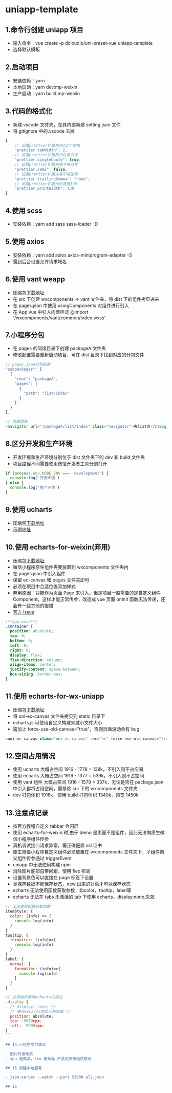 # uniapp-template

## 1.命令行创建 uniapp 项目

- 输入命令：vue create -p dcloudio/uni-preset-vue uniapp-template
- 选择默认模板

## 2.启动项目

- 安装依赖：yarn
- 本地启动：yarn dev:mp-weixin
- 生产启动：yarn build:mp-weixin

## 3.代码的格式化

- 新建.vscode 文件夹，在其内部新建 setting.json 文件
- 将.gitignore 中的.vscode 去掉

```js
{
    // 设置prettier扩展格式化2个空格
    "prettier.tabWidth": 2,
    // 设置prettier扩展格式化单引号
    "prettier.singleQuote": true,
    // 设置prettier扩展末尾不带分号
    "prettier.semi": false,
    // 设置prettier扩展末尾不带逗号
    "prettier.trailingComma": "none",
    // 设置prettier扩展代码宽度130
    "prettier.printWidth": 130
}
```

## 4.使用 scss

- 安装依赖：yarn add sass sass-loader -D

## 5.使用 axios

- 安装依赖：yarn add axios axios-miniprogram-adapter -S
- 需到后台设置允许请求域名

## 6.使用 vant weapp

- 压缩包[下载地址](https://github.com/youzan/vant-weapp)
- 在 src 下创建 wxcomponents => vant 文件夹，将 dist 下的组件拷贝进来
- 在 pages.json 中使用 usingComponents 对组件进行引入
- 在 App.vue 中引入内置样式 @import '/wxcomponents/vant/common/index.wxss'

## 7.小程序分包

- 在 pages 的同级目录下创建 packageA 文件夹
- 修改配置需要重新启动项目，可在 dist 目录下找到对应的分包文件

```js
// pages.json分包配置
"subpackages": [
  {
    "root": "packageA",
    "pages": [
      {
        "path": "list/index"
      }
    ]
  }
],

// 页面跳转
<navigator url="/packageA/list/index" class="navigator">去list页</navigator>
```

## 8.区分开发和生产环境

- 开发环境和生产环境分别位于 dist 文件夹下的 dev 和 build 文件夹
- 项目路径不同需要使用微信开发者工具分别打开

```js
if (process.env.NODE_ENV === 'development') {
  console.log('开发环境')
} else {
  console.log('生产环境')
}
```

## 9.使用 ucharts

- 压缩包[下载地址](https://ext.dcloud.net.cn/plugin?id=271)
- [示例地址](http://doc.ucharts.cn/1172174)

## 10.使用 echarts-for-weixin(弃用)

- 压缩包[下载地址](https://github.com/ecomfe/echarts-for-weixin)
- 微信小程序原生组件需要放置到 wxcomponents 文件夹内
- 在 pages.json 中引入组件
- 保留 ec-canvas 和 pages 文件夹即可
- 必须在项目中合适位置添加样式
- 弃用原因：只能作为页面 Page 来引入，但是项目一般需要的是自定义组件 Component，这样才能正常传参，改造成 vue 页面 onInit 函数无法传递，还会有一些其他的报错
- [官方 issue](https://github.com/ecomfe/echarts-for-weixin/issues/572)

```css
/**app.wxss**/
.container {
  position: absolute;
  top: 0;
  bottom: 0;
  left: 0;
  right: 0;
  display: flex;
  flex-direction: column;
  align-items: center;
  justify-content: space-between;
  box-sizing: border-box;
}
```

## 11.使用 echarts-for-wx-uniapp

- 压缩包[下载地址](https://github.com/Zhuyi731/echarts-for-wx-uniapp)
- 将 uni-ec-canvas 文件夹拷贝到 static 目录下
- echarts.js 可使用自定义构建来减小文件大小
- 需加上 force-use-old-canvas="true"，否则页面滚动会有 bug

```js
<uni-ec-canvas class="uni-ec-canvas" :ec="ec" force-use-old-canvas="true"></uni-ec-canvas>
```

## 12.空间占用情况

- 使用 ucharts 大概占空间 1916 - 1778 = 138k，不引入则不占空间
- 使用 echarts 大概占空间 1916 - 1377 = 539k，不引入则不占空间
- 使用 vant 组件 大概占空间 1916 - 1579 = 337k，无论是否在 package.json 中引入都将占用空间，需移除 src 下的 wxcomponents 文件夹
- dev 打包体积 1916k，使用 build 打包体积 1340k，预览 1450k

## 13.注意点记录

- 按官方教程自定义 tabbar 会闪屏
- 使用 echarts-for-weixin 时,由于 demo 是页面不是组件，因此无法向原生微信小程序组件传参
- 真机调试接口请求异常，需正确配置 ssl 证书
- 原生微信小程序自定义组件必须放置在 wxcomponents 文件夹下，子组件向父组件传参通过 triggerEvent
- uniapp 中无法使用构建 npm
- 消除图片底部自带间距，使用 flex 布局
- 设置背景色可以直接在 page 标签下设置
- 类保存数据不能保存状态，new 出来的对象才可以保存状态
- echarts 无法使用函数获取参数，如color，tooltip，label等
- echarts 无法在 tabs 未激活的 tab 下使用 echarts，display:none;失效

````js
// 无法使用函数获取参数
itemStyle: {
  color: (info) => {
    console.log(info)
  }
}
tooltip: {
  formatter: (info)=>{
    console.log(info)
  }
}
label: {
  normal: {
    formatter: (info)=>{
      console.log(info)
    }
  }
}

// 必须始终保持echarts的存在
.display {
  /* display: none; */
  /* 兼容echarts的显示和隐藏 */
  position: absolute;
  top: -9999rpx;
  left: -9999rpx;
}
```

## 14.小程序项目难点

- 图片的瀑布流
- spu 是商品，sku 是单品 产品的多级选项联动

## 15.创建本地服务

- json-server --watch --port 53000 all.json

## 16
````
